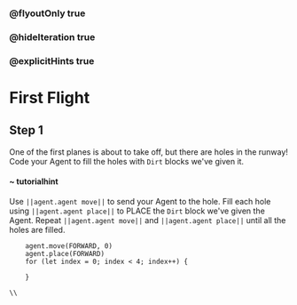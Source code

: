 ### @flyoutOnly true
### @hideIteration true
### @explicitHints true

# First Flight

## Step 1
One of the first planes is about to take off, but there are holes in the runway! Code your Agent to fill the holes with `Dirt` blocks we've given it. 

#### ~ tutorialhint 
Use ``||agent.agent move||`` to send your Agent to the hole. Fill each hole using ``||agent.agent place||`` to PLACE the `Dirt` block we've given the Agent. Repeat ``||agent.agent move||`` and ``||agent.agent place||`` until all the holes are filled.

```ghost
    agent.move(FORWARD, 0)
    agent.place(FORWARD)
    for (let index = 0; index < 4; index++) {
    	
    }
```
```template
\\
```
```package
```
